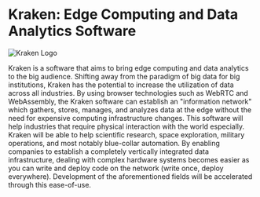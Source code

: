 # Kraken: Edge Computing and Data Analytics Software

![Kraken Logo](https://github.com/highboi/kraken/blob/master/views/icons/kraken_logo.png)

Kraken is a software that aims to bring edge computing and data analytics to the big audience. Shifting away from the paradigm of big data for big institutions, Kraken has the potential
to increase the utilization of data across all industries. By using browser technologies such as WebRTC and WebAssembly, the Kraken software can establish an "information network" which
gathers, stores, manages, and analyzes data at the edge without the need for expensive computing infrastructure changes. This software will help industries that require physical
interaction with the world especially. Kraken will be able to help scientific research, space exploration, military operations, and most notably blue-collar automation. By enabling
companies to establish a completely vertically integrated data infrastructure, dealing with complex hardware systems becomes easier as you can write and deploy code on the network
(write once, deploy everywhere). Development of the aforementioned fields will be accelerated through this ease-of-use.


<!--
# Tsunami: The P2P Web Protocol

![Tsunami Logo](https://github.com/highboi/kraken/blob/master/tsunami_logo.png)

Tsunami aims to be a web protocol for the new age. Tsunami enables anyone to establish their own "information network" by running an instance of Tsunami on a server called a "beacon".
Beacons allow for connections to be made between peers. After this, peers can manipulate data on the P2P network with a complete CRUD architecture (Create, Read, Update, Destroy).
Tsunami stores primitive data types and files similarly to torrents, fragmenting the data and distributing the data among the peer browsers using the LocalStorage API. Tsunami is
the answer to the problem of big tech, anyone can establish their own information network that scales automatically. Make a custom social network with friends, make a custom cloud
storage solution, make a networked cluster computer, do anything with P2P networks with Tsunami.
-->
